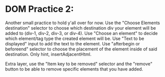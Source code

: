 # DOM Practice 2:

Another small practice to hold y'all over for now. Use the "Choose Elements destination" selector to choose which destination div your element will be added to (div-1, div-2, div-3, or div-4). Use "Choose an element" to decide which element/tag type the created element will be. Use "Text to be displayed" input to add the text to the element. Use "afterbegin or beforeend" selector to choose the placement of the element inside of said destination. Only hint, insertAdjacentHtml.

Extra layer, use the "Item key to be removed" selector and the "remove" button to be able to remove specific elements that you have added.
